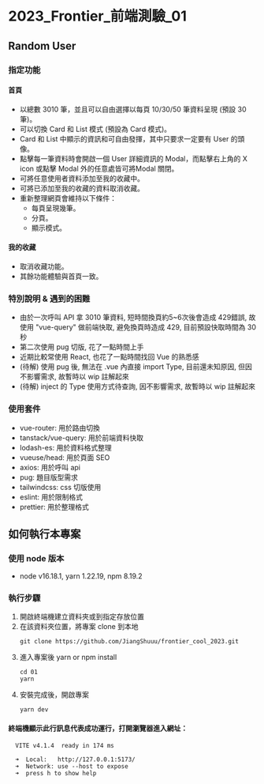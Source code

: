 # 2023_Frontier_前端測驗_01

## Random User
### 指定功能
#### 首頁
   - 以總數 3010 筆，並且可以自由選擇以每頁 10/30/50 筆資料呈現 (預設 30 筆)。
   - 可以切換 Card 和 List 模式 (預設為 Card 模式)。
   - Card 和 List 中顯示的資訊和可自由發揮，其中只要求一定要有 User 的頭像。
   - 點擊每一筆資料時會開啟一個 User 詳細資訊的 Modal，而點擊右上角的 X icon 或點擊 Modal 外的任意處皆可將Modal 關閉。
   - 可將任意使用者資料添加至我的收藏中。
   - 可將已添加至我的收藏的資料取消收藏。
   - 重新整理網頁會維持以下條件：
      - 每頁呈現幾筆。
      - 分頁。
      - 顯示模式。
#### 我的收藏
   - 取消收藏功能。
   - 其餘功能體驗與首頁一致。

### 特別說明 & 遇到的困難
   - 由於一次呼叫 API 拿 3010 筆資料, 短時間換頁約5~6次後會造成 429錯誤, 故使用 "vue-query" 做前端快取, 避免換頁時造成 429, 目前預設快取時間為 30 秒
   - 第二次使用 pug 切版, 花了一點時間上手
   - 近期比較常使用 React, 也花了一點時間找回 Vue 的熟悉感
   - (待解) 使用 pug 後, 無法在 .vue 內直接 import Type, 目前還未知原因, 但因不影響需求, 故暫時以 wip 註解起來
   - (待解) inject 的 Type 使用方式待查詢, 因不影響需求, 故暫時以 wip 註解起來
### 使用套件
   - vue-router: 用於路由切換
   - tanstack/vue-query: 用於前端資料快取
   - lodash-es: 用於資料格式整理
   - vueuse/head: 用於頁面 SEO
   - axios: 用於呼叫 api
   - pug: 題目版型需求
   - tailwindcss: css 切版使用
   - eslint: 用於限制格式
   - prettier: 用於整理格式
## 如何執行本專案
### 使用 node 版本 
   - node v16.18.1, yarn 1.22.19, npm 8.19.2
### 執行步驟
1. 開啟終端機建立資料夾或到指定存放位置
2. 在該資料夾位置，將專案 clone 到本地
   ```
   git clone https://github.com/JiangShuuu/frontier_cool_2023.git
   ```
3. 進入專案後 yarn or npm install
   ```
   cd 01
   yarn 
   ```
4. 安裝完成後，開啟專案
   ```
   yarn dev
   ```
#### 終端機顯示此行訊息代表成功運行，打開瀏覽器進入網址：
```
  VITE v4.1.4  ready in 174 ms

  ➜  Local:   http://127.0.0.1:5173/
  ➜  Network: use --host to expose
  ➜  press h to show help
```